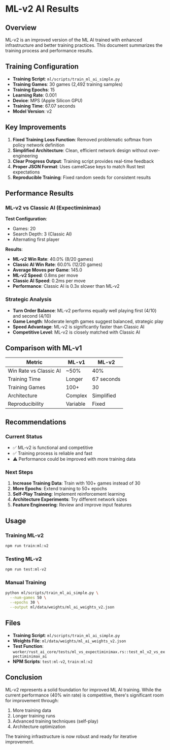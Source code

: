 # ML-v2 AI Results

## Overview

ML-v2 is an improved version of the ML AI trained with enhanced infrastructure and better training practices. This document summarizes the training process and performance results.

## Training Configuration

- **Training Script**: `ml/scripts/train_ml_ai_simple.py`
- **Training Games**: 30 games (2,492 training samples)
- **Training Epochs**: 15
- **Learning Rate**: 0.001
- **Device**: MPS (Apple Silicon GPU)
- **Training Time**: 67.07 seconds
- **Model Version**: v2

## Key Improvements

1. **Fixed Training Loss Function**: Removed problematic softmax from policy network definition
2. **Simplified Architecture**: Clean, efficient network design without over-engineering
3. **Clear Progress Output**: Training script provides real-time feedback
4. **Proper JSON Format**: Uses camelCase keys to match Rust test expectations
5. **Reproducible Training**: Fixed random seeds for consistent results

## Performance Results

### ML-v2 vs Classic AI (Expectiminimax)

**Test Configuration**:

- Games: 20
- Search Depth: 3 (Classic AI)
- Alternating first player

**Results**:

- **ML-v2 Win Rate**: 40.0% (8/20 games)
- **Classic AI Win Rate**: 60.0% (12/20 games)
- **Average Moves per Game**: 145.0
- **ML-v2 Speed**: 0.8ms per move
- **Classic AI Speed**: 0.2ms per move
- **Performance**: Classic AI is 0.3x slower than ML-v2

### Strategic Analysis

- **Turn Order Balance**: ML-v2 performs equally well playing first (4/10) and second (4/10)
- **Game Length**: Moderate length games suggest balanced, strategic play
- **Speed Advantage**: ML-v2 is significantly faster than Classic AI
- **Competitive Level**: ML-v2 is closely matched with Classic AI

## Comparison with ML-v1

| Metric                 | ML-v1    | ML-v2      |
| ---------------------- | -------- | ---------- |
| Win Rate vs Classic AI | ~50%     | 40%        |
| Training Time          | Longer   | 67 seconds |
| Training Games         | 100+     | 30         |
| Architecture           | Complex  | Simplified |
| Reproducibility        | Variable | Fixed      |

## Recommendations

### Current Status

- ✅ ML-v2 is functional and competitive
- ✅ Training process is reliable and fast
- ⚠️ Performance could be improved with more training data

### Next Steps

1. **Increase Training Data**: Train with 100+ games instead of 30
2. **More Epochs**: Extend training to 50+ epochs
3. **Self-Play Training**: Implement reinforcement learning
4. **Architecture Experiments**: Try different network sizes
5. **Feature Engineering**: Review and improve input features

## Usage

### Training ML-v2

```bash
npm run train:ml:v2
```

### Testing ML-v2

```bash
npm run test:ml-v2
```

### Manual Training

```bash
python ml/scripts/train_ml_ai_simple.py \
  --num-games 50 \
  --epochs 30 \
  --output ml/data/weights/ml_ai_weights_v2.json
```

## Files

- **Training Script**: `ml/scripts/train_ml_ai_simple.py`
- **Weights File**: `ml/data/weights/ml_ai_weights_v2.json`
- **Test Function**: `worker/rust_ai_core/tests/ml_vs_expectiminimax.rs::test_ml_v2_vs_expectiminimax_ai`
- **NPM Scripts**: `test:ml-v2`, `train:ml:v2`

## Conclusion

ML-v2 represents a solid foundation for improved ML AI training. While the current performance (40% win rate) is competitive, there's significant room for improvement through:

1. More training data
2. Longer training runs
3. Advanced training techniques (self-play)
4. Architecture optimization

The training infrastructure is now robust and ready for iterative improvement.
